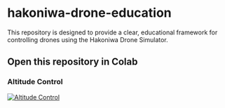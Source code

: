 # hakoniwa-drone-education
This repository is designed to provide a clear, educational framework for controlling drones using the Hakoniwa Drone Simulator.

## Open this repository in Colab

### Altitude Control

[![Altitude Control](https://colab.research.google.com/assets/colab-badge.svg)](https://colab.research.google.com/github/toppers/hakoniwa-drone-education/blob/main/colab/alt_control.ipynb)

